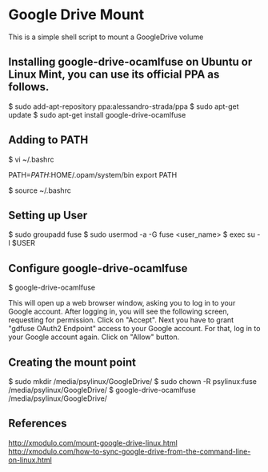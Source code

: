 # Google Drive Mount ###

This is a simple shell script to mount a GoogleDrive volume

## Installing google-drive-ocamlfuse on Ubuntu or Linux Mint, you can use its official PPA as follows.
$ sudo add-apt-repository ppa:alessandro-strada/ppa
$ sudo apt-get update
$ sudo apt-get install google-drive-ocamlfuse 

## Adding to PATH
$ vi ~/.bashrc

PATH=$PATH:$HOME/.opam/system/bin
export PATH 

$ source ~/.bashrc 

## Setting up User
$ sudo groupadd fuse
$ sudo usermod -a -G fuse <user_name>
$ exec su -l $USER

## Configure google-drive-ocamlfuse
$ google-drive-ocamlfuse

This will open up a web browser window, asking you to log in to your Google account. After logging in, you will see the following screen, requesting for permission. Click on "Accept".
Next you have to grant "gdfuse OAuth2 Endpoint" access to your Google account. For that, log in to your Google account again.
Click on "Allow" button.

## Creating the mount point
$ sudo mkdir /media/psylinux/GoogleDrive/
$ sudo chown -R psylinux:fuse /media/psylinux/GoogleDrive/
$ google-drive-ocamlfuse /media/psylinux/GoogleDrive/

## References
http://xmodulo.com/mount-google-drive-linux.html
http://xmodulo.com/how-to-sync-google-drive-from-the-command-line-on-linux.html
